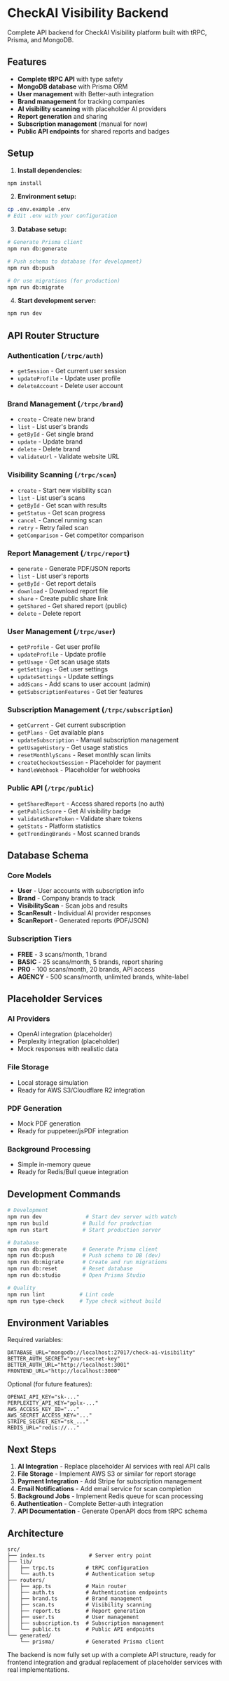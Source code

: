 # CheckAI Visibility Backend

Complete API backend for CheckAI Visibility platform built with tRPC, Prisma, and MongoDB.

## Features

- **Complete tRPC API** with type safety
- **MongoDB database** with Prisma ORM
- **User management** with Better-auth integration
- **Brand management** for tracking companies
- **AI visibility scanning** with placeholder AI providers
- **Report generation** and sharing
- **Subscription management** (manual for now)
- **Public API endpoints** for shared reports and badges

## Setup

1. **Install dependencies:**
```bash
npm install
```

2. **Environment setup:**
```bash
cp .env.example .env
# Edit .env with your configuration
```

3. **Database setup:**
```bash
# Generate Prisma client
npm run db:generate

# Push schema to database (for development)
npm run db:push

# Or use migrations (for production)
npm run db:migrate
```

4. **Start development server:**
```bash
npm run dev
```

## API Router Structure

### Authentication (`/trpc/auth`)
- `getSession` - Get current user session
- `updateProfile` - Update user profile
- `deleteAccount` - Delete user account

### Brand Management (`/trpc/brand`)
- `create` - Create new brand
- `list` - List user's brands
- `getById` - Get single brand
- `update` - Update brand
- `delete` - Delete brand
- `validateUrl` - Validate website URL

### Visibility Scanning (`/trpc/scan`)
- `create` - Start new visibility scan
- `list` - List user's scans
- `getById` - Get scan with results
- `getStatus` - Get scan progress
- `cancel` - Cancel running scan
- `retry` - Retry failed scan
- `getComparison` - Get competitor comparison

### Report Management (`/trpc/report`)
- `generate` - Generate PDF/JSON reports
- `list` - List user's reports
- `getById` - Get report details
- `download` - Download report file
- `share` - Create public share link
- `getShared` - Get shared report (public)
- `delete` - Delete report

### User Management (`/trpc/user`)
- `getProfile` - Get user profile
- `updateProfile` - Update profile
- `getUsage` - Get scan usage stats
- `getSettings` - Get user settings
- `updateSettings` - Update settings
- `addScans` - Add scans to user account (admin)
- `getSubscriptionFeatures` - Get tier features

### Subscription Management (`/trpc/subscription`)
- `getCurrent` - Get current subscription
- `getPlans` - Get available plans
- `updateSubscription` - Manual subscription management
- `getUsageHistory` - Get usage statistics
- `resetMonthlyScans` - Reset monthly scan limits
- `createCheckoutSession` - Placeholder for payment
- `handleWebhook` - Placeholder for webhooks

### Public API (`/trpc/public`)
- `getSharedReport` - Access shared reports (no auth)
- `getPublicScore` - Get AI visibility badge
- `validateShareToken` - Validate share tokens
- `getStats` - Platform statistics
- `getTrendingBrands` - Most scanned brands

## Database Schema

### Core Models
- **User** - User accounts with subscription info
- **Brand** - Company brands to track
- **VisibilityScan** - Scan jobs and results
- **ScanResult** - Individual AI provider responses
- **ScanReport** - Generated reports (PDF/JSON)

### Subscription Tiers
- **FREE** - 3 scans/month, 1 brand
- **BASIC** - 25 scans/month, 5 brands, report sharing
- **PRO** - 100 scans/month, 20 brands, API access
- **AGENCY** - 500 scans/month, unlimited brands, white-label

## Placeholder Services

### AI Providers
- OpenAI integration (placeholder)
- Perplexity integration (placeholder)
- Mock responses with realistic data

### File Storage
- Local storage simulation
- Ready for AWS S3/Cloudflare R2 integration

### PDF Generation
- Mock PDF generation
- Ready for puppeteer/jsPDF integration

### Background Processing
- Simple in-memory queue
- Ready for Redis/Bull queue integration

## Development Commands

```bash
# Development
npm run dev              # Start dev server with watch
npm run build           # Build for production
npm run start           # Start production server

# Database
npm run db:generate     # Generate Prisma client
npm run db:push         # Push schema to DB (dev)
npm run db:migrate      # Create and run migrations
npm run db:reset        # Reset database
npm run db:studio       # Open Prisma Studio

# Quality
npm run lint           # Lint code
npm run type-check     # Type check without build
```

## Environment Variables

Required variables:
```env
DATABASE_URL="mongodb://localhost:27017/check-ai-visibility"
BETTER_AUTH_SECRET="your-secret-key"
BETTER_AUTH_URL="http://localhost:3001"
FRONTEND_URL="http://localhost:3000"
```

Optional (for future features):
```env
OPENAI_API_KEY="sk-..."
PERPLEXITY_API_KEY="pplx-..."
AWS_ACCESS_KEY_ID="..."
AWS_SECRET_ACCESS_KEY="..."
STRIPE_SECRET_KEY="sk_..."
REDIS_URL="redis://..."
```

## Next Steps

1. **AI Integration** - Replace placeholder AI services with real API calls
2. **File Storage** - Implement AWS S3 or similar for report storage
3. **Payment Integration** - Add Stripe for subscription management
4. **Email Notifications** - Add email service for scan completion
5. **Background Jobs** - Implement Redis queue for scan processing
6. **Authentication** - Complete Better-auth integration
7. **API Documentation** - Generate OpenAPI docs from tRPC schema

## Architecture

```
src/
├── index.ts              # Server entry point
├── lib/
│   ├── trpc.ts          # tRPC configuration
│   └── auth.ts          # Authentication setup
├── routers/
│   ├── app.ts           # Main router
│   ├── auth.ts          # Authentication endpoints
│   ├── brand.ts         # Brand management
│   ├── scan.ts          # Visibility scanning
│   ├── report.ts        # Report generation
│   ├── user.ts          # User management
│   ├── subscription.ts  # Subscription management
│   └── public.ts        # Public API endpoints
└── generated/
    └── prisma/          # Generated Prisma client
```

The backend is now fully set up with a complete API structure, ready for frontend integration and gradual replacement of placeholder services with real implementations.
